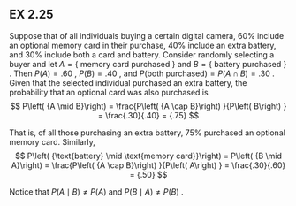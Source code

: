 ## EX 2.25

Suppose that of all individuals buying a certain digital camera, ${60}\%$ include an optional memory card in their purchase, ${40}\%$ include an extra battery, and ${30}\%$ include both a card and battery. Consider randomly selecting a buyer and let $A = \{$ memory card purchased $\}$ and $B = \{$ battery purchased $\}$ . Then $P\left( A\right) = {.60}$ , $P\left( B\right) = {.40}$ , and $P\left( \text{both purchased}\right) = P\left( {A \cap B}\right) = {.30}$ . Given that the selected individual purchased an extra battery, the probability that an optional card was also purchased is
$$
P\left( {A \mid B}\right) = \frac{P\left( {A \cap B}\right) }{P\left( B\right) } = \frac{.30}{.40} = {.75}
$$

That is, of all those purchasing an extra battery, ${75}\%$ purchased an optional memory card. Similarly,
$$
P\left( {\text{battery} \mid \text{memory card}}\right) = P\left( {B \mid A}\right) = \frac{P\left( {A \cap B}\right) }{P\left( A\right) } = \frac{.30}{.60} = {.50}
$$

Notice that $P\left( {A \mid B}\right) \neq P\left( A\right)$ and $P\left( {B \mid A}\right) \neq P\left( B\right)$ .